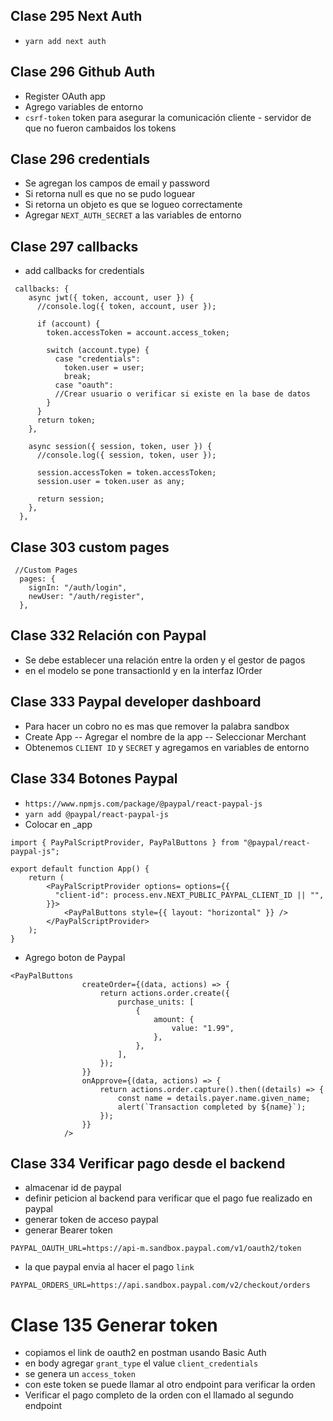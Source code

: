 ## Clase 295 Next Auth

- `yarn add next auth`

## Clase 296 Github Auth

- Register OAuth app
- Agrego variables de entorno
- `csrf-token` token para asegurar la comunicación cliente - servidor de que no fueron cambaidos los tokens

## Clase 296 credentials
- Se agregan los campos de email y password
- Si retorna null es que no se pudo loguear
- Si retorna un objeto es que se logueo correctamente
- Agregar `NEXT_AUTH_SECRET` a las variables de entorno

## Clase 297 callbacks
- add callbacks for credentials
```
 callbacks: {
    async jwt({ token, account, user }) {
      //console.log({ token, account, user });

      if (account) {
        token.accessToken = account.access_token;

        switch (account.type) {
          case "credentials":
            token.user = user;
            break;
          case "oauth":
          //Crear usuario o verificar si existe en la base de datos
        }
      }
      return token;
    },

    async session({ session, token, user }) {
      //console.log({ session, token, user });

      session.accessToken = token.accessToken;
      session.user = token.user as any;

      return session;
    },
  },
```

## Clase 303 custom pages
```
 //Custom Pages
  pages: {
    signIn: "/auth/login",
    newUser: "/auth/register",
  },
```

## Clase 332 Relación con Paypal
- Se debe establecer una relación entre la orden y el gestor de pagos 
- en el modelo se pone transactionId y en la interfaz IOrder

## Clase 333 Paypal developer dashboard
- Para hacer un cobro no es mas que remover la palabra sandbox
- Create App
-- Agregar el nombre de la app
-- Seleccionar Merchant
- Obtenemos `CLIENT ID` y `SECRET` y agregamos en variables de entorno

## Clase 334 Botones Paypal
- `https://www.npmjs.com/package/@paypal/react-paypal-js`
-  `yarn add @paypal/react-paypal-js`
- Colocar en _app
```
import { PayPalScriptProvider, PayPalButtons } from "@paypal/react-paypal-js";

export default function App() {
    return (
        <PayPalScriptProvider options= options={{
          "client-id": process.env.NEXT_PUBLIC_PAYPAL_CLIENT_ID || "",
        }}>
            <PayPalButtons style={{ layout: "horizontal" }} />
        </PayPalScriptProvider>
    );
}
```
- Agrego boton de Paypal
```
<PayPalButtons
                createOrder={(data, actions) => {
                    return actions.order.create({
                        purchase_units: [
                            {
                                amount: {
                                    value: "1.99",
                                },
                            },
                        ],
                    });
                }}
                onApprove={(data, actions) => {
                    return actions.order.capture().then((details) => {
                        const name = details.payer.name.given_name;
                        alert(`Transaction completed by ${name}`);
                    });
                }}
            />
```

## Clase 334 Verificar pago desde el backend
- almacenar id de paypal
- definir peticion al backend para verificar que el pago fue realizado en paypal
- generar token de acceso paypal
- generar Bearer token
```
PAYPAL_OAUTH_URL=https://api-m.sandbox.paypal.com/v1/oauth2/token
```
- la que paypal envia al hacer el pago `link`
```
PAYPAL_ORDERS_URL=https://api.sandbox.paypal.com/v2/checkout/orders
```

# Clase 135 Generar token 
- copiamos el link de oauth2 en postman usando Basic Auth
- en body agregar `grant_type` el value `client_credentials`
- se genera un `access_token`
- con este token se puede llamar al otro endpoint para verificar la orden
- Verificar el pago completo de la orden con el llamado al segundo endpoint